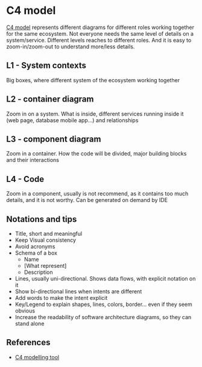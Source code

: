 # C4 model

[C4 model](https://c4model.com/) represents different diagrams for different
roles working together for the same ecosystem. Not everyone needs the same level
of details on a system/service. Different levels reaches to different roles. And
it is easy to zoom-in/zoom-out to understand more/less details.

## L1 - System contexts

Big boxes, where different system of the ecosystem working together

## L2 - container diagram

Zoom in on a system. What is inside, different services running inside it (web
page, database mobile app...) and relationships

## L3 - component diagram

Zoom in a container. How the code will be divided, major building blocks and
their interactions

## L4 - Code

Zoom in a component, usually is not recommend, as it contains too much details,
and it is not worthy. Can be generated on demand by IDE

## Notations and tips

- Title, short and meaningful
- Keep Visual consistency
- Avoid acronyms
- Schema of a box
  - Name
  - [What represent]
  - Description
- Lines, usually uni-directional. Shows data flows, with explicit notation on it
- Show bi-directional lines when intents are different
- Add words to make the intent explicit
- Key/Legend to explain shapes, lines, colors, border... even if they seem obvious
- Increase the readability of software architecture diagrams, so they can stand alone

## References

- [C4 modelling tool](https://icepanel.io/)
